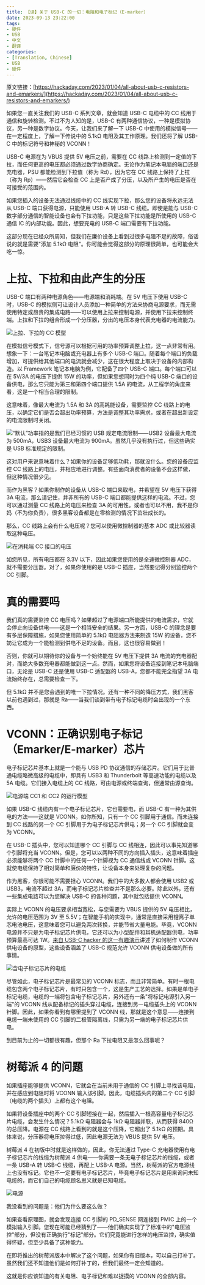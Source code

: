 ```yaml
---
title: 【译】关于 USB-C 的一切：电阻和电子标记（E-marker）
date: 2023-09-13 23:22:00
tags:
- 硬件
- USB
- 中文
- 翻译
categories:
- [Translation, Chinese]
- USB
- 硬件
---
```


原文链接：[https://hackaday.com/2023/01/04/all-about-usb-c-resistors-and-emarkers/](https://hackaday.com/2023/01/04/all-about-usb-c-resistors-and-emarkers/)

如果您一直关注我们的 USB-C 系列文章，就会知道 USB-C 电缆中的 CC 线用于通信和旋转检测。不过不为人知的是，USB-C 有两种通信协议，一种是模拟协议，另一种是数字协议。今天，让我们来了解一下 USB-C 中使用的模拟信号——在一定程度上，了解一下传说中的 5.1kΩ 电阻及其工作原理。我们还将了解 USB-C 中的标记符号和神秘的 VCONN！

USB-C 电源在为 VBUS 提供 5V 电压之前，需要在 CC 线路上检测到一定值的下拉，而任何更高的电压都必须通过数字协商确定。无论作为笔记本电脑的端口还是充电器，PSU 都能检测到下拉值（称为 Rd），因为它在 CC 线路上保持了上拉（称为 Rp）——然后它会检查 CC 上是否产成了分压，以及所产生的电压是否在可接受的范围内。

如果您插入的设备无法通过线缆中的 CC 线实现下拉，那么您的设备将永远无法从 USB-C 端口获得电源，只能使用 USB-A 转 USB-C 线缆。即使是能与 USB-C 数字部分通信的智能设备也会有下拉功能，只是这些下拉功能是所使用的 USB-C 通信 IC 的内部功能。因此，想要充电的 USB-C 端口需要有下拉功能。

这部分现在已经众所周知，但我们在廉价设备上看到过很多电阻不足的故障，俗话说的就是需要"添加 5.1kΩ 电阻"。你可能会觉得这部分的原理很简单，也可能会大吃一惊。

# 上拉、下拉和由此产生的分压

USB-C 端口有两种电源角色——电源端和消耗端。在 5V 电压下使用 USB-C 时，USB-C 的模拟侧可让设计人员添加一种简单的方法来协商电源要求，而无需使用特定或昂贵的集成电路——可以使用上拉来控制电源，并使用下拉来控制终端。上拉和下拉的组合形成一个分压器，分出的电压本身代表充电器的电流能力。

![上拉、下拉的 CC 模型](https://hackaday.com/wp-content/uploads/2023/01/hadimg_usbc_resistors_emarkers_pic6.png)

在模拟信号模式下，信号源可以根据可用的功率预算调整上拉，这一点非常有用。想象一下：一台笔记本电脑或充电器上有多个 USB-C 端口。随着每个端口的负载增加，可提供给其他端口的电流就会减少，这在很大程度上取决于设备的内部构造。以 Framework 笔记本电脑为例，它配备了四个 USB-C 端口。每个端口可以在 5V/3A 的电压下提供 15W 的功率，但如果您想同时为四个纯 USB-C 端口的设备供电，那么它只能为第三和第四个端口提供 1.5A 的电流，从工程学的角度来看，这是一个相当合理的限制。

这意味着，像最大电流为 1.5A 和 3A 的高耗能设备，需要监控 CC 线路上的电压，以确定它们是否会超出功率预算，方法是调整其功率需求，或者在超出新设定的电流限制时关闭。

![“默认”功率指的是我们已经习惯的 USB 规定电流限制——USB2 设备最大电流为 500mA，USB3 设备最大电流为 900mA。虽然几乎没有执行过，但这些确实是 USB 标准规定的限制。](https://hackaday.com/wp-content/uploads/2022/12/hadimg_usbc_resistors_emarkers_pic1.png)

这对用户来说意味着什么？如果你的设备足够低功耗，那就没什么。您的设备应监控 CC 线路上的电压，并相应地进行调整。有些面向消费者的设备不会这样做，但这种情况很少见。

而作为黑客？如果你制作的设备从 USB-C 端口来取电，并希望在 5V 电压下获得 3A 电流，那么请记住，并非所有的 USB-C 端口都能提供这样的电流。不过，您可以通过测量 CC 线路上的电压来检查 3A 的可用性。或者也可以不用，我不是你妈（不为你负责），很多黑客设备都是在零检测的情况下茁壮成长的。

那么，CC 线路上会有什么电压呢？您可以使用微控制器的基本 ADC 或比较器读取这种电压。

![在消耗端 CC 接口的电压](https://hackaday.com/wp-content/uploads/2022/12/hadimg_usbc_resistors_emarkers_11.png?resize=1536,530)

如您所见，所有电压都在 3.3V 以下，因此如果您使用的是全速微控制器 ADC，就不需要分压器。对了，如果你使用的是 USB-C 插座，当然要记得分别监控两个 CC 引脚。

# 真的需要吗

我们真的需要监控 CC 电压吗？如果超过了电源端口所能提供的电流需求，它就会停止向设备供电——这是一个相当安全的结果。另一方面，USB-C 的理念是要有多层保障措施，如果您使用简单的 5.1kΩ 电阻器方法来制造 15W 的设备，您不妨让它成为一个能检测到供电不足的设备。而且，这也很容易做到！

否则，你就可以期待你的设备与一个始终能在 5V 电压下提供 3A 电流的充电器配对，而绝大多数充电器都能做到这一点。然而，如果您将设备连接到笔记本电脑端口，无论是 USB-C 还是使用 USB-C 适配器的 USB-A，您都不能完全指望 3A 电流始终存在，总需要检查一下。

但 5.1kΩ 并不是您会遇到的唯一下拉情况。还有一种不同的降压方式，我们黑客以前也遇到过，那就是 Ra——当我们谈到带有电子标记电缆时会出现的一个东西。

# VCONN：正确识别电子标记（Emarker/E-marker）芯片

电子标记芯片基本上就是一个能与 USB PD 协议通信的存储芯片。它们用于比普通电缆略微高级的电缆中，即具有 USB3 和 Thunderbolt 等高速功能的电缆以及 5A 电缆。它们接入电缆上的 CC 线路，可由电源或终端查询，但通常由源查询。

![电源端 CC1 和 CC2 的运行模型](https://hackaday.com/wp-content/uploads/2023/01/hadimg_usbc_resistors_emarkers_pic5.png)

如果 USB-C 线缆内有一个电子标记芯片，它也需要电，而 USB-C 有一种为其供电的方法——这就是 VCONN。如你所知，只有一个 CC 引脚用于通信。而未连接到 CC 线路的另一个 CC 引脚用于为电子标记芯片供电；另一个 CC 引脚就会变为 VCONN。

在 USB-C 插头中，您可以知道哪个 CC 引脚与 CC 线相连，因此可以事先知道哪个引脚将充当 VCONN。但是，您可以以两种不同的方向插入插头，这意味着插座必须能够将两个 CC 针脚中的任何一个针脚视为 CC 通信线或 VCONN 针脚。这就使电缆保持了相对简单和廉价的特性，让设备本身来处理复杂的问题。

作为黑客，你很可能不需要担心 VCONN。我们中的大多数人都会使用 USB2 或 USB3，电流不超过 3A，而电子标记芯片检查并不是那么必要。除此以外，还有一些集成电路可以为您解决 USB-C 的各种问题，其中就包括提供 VCONN。

实际上 VCONN 的电压要求相当宽松，与您需要为 VBUS 提供的 5V 电压相比，允许的电压范围为 3V 至 5.5V；在智能手机的实现中，通常是直接采用锂离子单芯电池电压，这意味着您可以避免两次转换，并能节省大量电能。毕竟，VCONN 电源并不只是为电子标记芯片供电，它还可以为小型配件和耳机适配器供电，功率预算最高可达 1W。[来自 USB-C hacker 的这一有趣演示](https://www.usb.org/document-library/ctvpds-and-making-your-own-usb-cr-thingamajig)讲述了如何制作 VCONN 供电设备的原型，这些设备涵盖了 USB-C 规范允许 VCONN 供电设备做的所有事情。

![含电子标记芯片的电缆](https://hackaday.com/wp-content/uploads/2023/01/hadimg_usbc_resistors_emarkers_10.png)

尽管如此，电子标记芯片是最常见的 VCONN 标志，而且非常简单。有时一根电缆包含两个电子标记芯片，有时只包含一个，这是生产工艺的选择。如果是单电子标记电缆，电缆的一端将包含电子标记芯片，另外还有一条"将标记电源引入另一端"的 VCONN 线从配备标记的插头穿过电缆，连接到另一电缆插头上的 VCONN 针脚。因此，如果你看到有哪里提到了 VCONN 线，那就是这个意思——连接到电缆一端未使用的 CC 引脚的二极管隔离线，只需为另一端的电子标记芯片供电。

到目前为止的一切都很有趣，但那个 Ra 下拉电阻又是怎么回事呢？

# 树莓派 4 的问题

如果插座能够提供 VCONN，它就会在当前未用于通信的 CC 引脚上寻找该电阻，并在感应到电阻时将 VCONN 输入该引脚。因此，电缆插头内的第二个 CC 引脚（电缆的两个插头）上都有这个电阻。

如果将设备插座中的两个 CC 引脚短接在一起，然后插入一根高容量电子标记芯片电缆，会发生什么情况？5.1kΩ 电阻器会与 1kΩ 电阻器并联，从而获得 840Ω 的总压降。电源在 CC 线路上看到的就是这个压降，它超出了 5.1kΩ 的预期。具体来说，分压器将电压拉得过低，因此电源无法为 VBUS 提供 5V 电压。

树莓派 4 在初版中时就是这样做的，因此，你无法通过 Type-C 充电器使用有电子标记芯片的线缆为树莓派 4 供电——你需要一条无电子标记芯片的线缆，或者一条 USB-A 转 USB-C 线缆，再配上 USB-A 电源。当然，树莓派的官方电源线上也没有标记。它也不一定要有电子标记芯片，毕竟电子标记芯片是用来询问未知电缆的，而它们自己的电缆顾名思义就是已知电缆。

![电源](https://hackaday.com/wp-content/uploads/2022/12/hadimg_usbc_resistors_emarkers_8.png?resize=636,625)

我没看到的问题是：他们为什么要这么做？

如果查看原理图，就会发现连接 CC 引脚的 PD_SENSE 网连接到 PMIC 上的一个模拟输入引脚。您现在可能已经猜到了——他们确实实现了了标准中的"电压监控"部分，但没有正确执行"标记"部分。它们究竟能进行怎样的电压监控，确实值得怀疑，但至少具备了这种能力。

在即将推出的树莓派版本中解决了这个问题，如果你有旧版本，可以自己打补丁。虽然我们还不知道他们是如何打补丁的，但我们最终一定会知道的。

这就是你应该知道的有关电阻、电子标记和难以捉摸的 VCONN 的全部内容。
